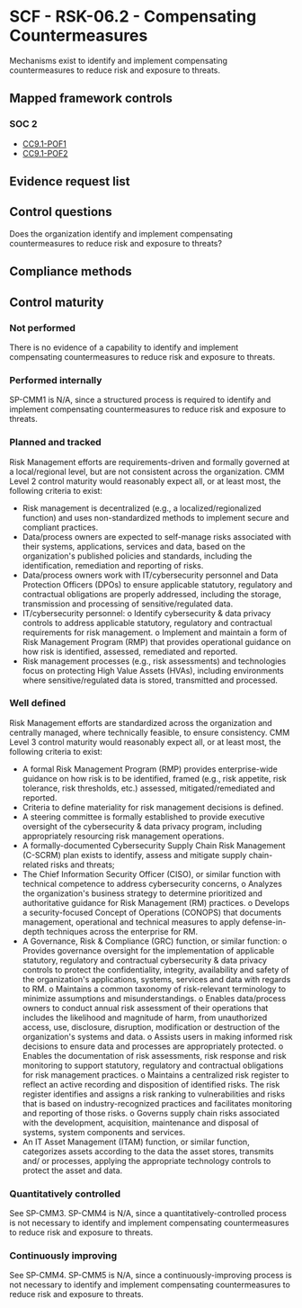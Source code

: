 # SCF - RSK-06.2 - Compensating Countermeasures
Mechanisms exist to identify and implement compensating countermeasures to reduce risk and exposure to threats.
## Mapped framework controls
### SOC 2
- [CC9.1-POF1](../soc2/cc91-pof1.md)
- [CC9.1-POF2](../soc2/cc91-pof2.md)

## Evidence request list


## Control questions
Does the organization identify and implement compensating countermeasures to reduce risk and exposure to threats?

## Compliance methods


## Control maturity
### Not performed
There is no evidence of a capability to identify and implement compensating countermeasures to reduce risk and exposure to threats.

### Performed internally
SP-CMM1 is N/A, since a structured process is required to identify and implement compensating countermeasures to reduce risk and exposure to threats.

### Planned and tracked
Risk Management efforts are requirements-driven and formally governed at a local/regional level, but are not consistent across the organization. CMM Level 2 control maturity would reasonably expect all, or at least most, the following criteria to exist:
- Risk management is decentralized (e.g., a localized/regionalized function) and uses non-standardized methods to implement secure and compliant practices.
- Data/process owners are expected to self-manage risks associated with their systems, applications, services and data, based on the organization's published policies and standards, including the identification, remediation and reporting of risks.
- Data/process owners work with IT/cybersecurity personnel and Data Protection Officers (DPOs) to ensure applicable statutory, regulatory and contractual obligations are properly addressed, including the storage, transmission and processing of sensitive/regulated data.
- IT/cybersecurity personnel:
o	Identify cybersecurity & data privacy controls to address applicable statutory, regulatory and contractual requirements for risk management.
o	Implement and maintain a form of Risk Management Program (RMP) that provides operational guidance on how risk is identified, assessed, remediated and reported.
- Risk management processes (e.g., risk assessments) and technologies focus on protecting High Value Assets (HVAs), including environments where sensitive/regulated data is stored, transmitted and processed.

### Well defined
Risk Management efforts are standardized across the organization and centrally managed, where technically feasible, to ensure consistency. CMM Level 3 control maturity would reasonably expect all, or at least most, the following criteria to exist:
- A formal Risk Management Program (RMP) provides enterprise-wide guidance on how risk is to be identified, framed (e.g., risk appetite, risk tolerance, risk thresholds, etc.) assessed, mitigated/remediated and reported.
- Criteria to define materiality for risk management decisions is defined.
- A steering committee is formally established to provide executive oversight of the cybersecurity & data privacy program, including appropriately resourcing risk management operations.
- A formally-documented Cybersecurity Supply Chain Risk Management (C-SCRM) plan exists to identify, assess and mitigate supply chain-related risks and threats;
- The Chief Information Security Officer (CISO), or similar function with technical competence to address cybersecurity concerns,
o	Analyzes the organization's business strategy to determine prioritized and authoritative guidance for Risk Management (RM) practices.
o	Develops a security-focused Concept of Operations (CONOPS) that documents management, operational and technical measures to apply defense-in-depth techniques across the enterprise for RM.
- A Governance, Risk & Compliance (GRC) function, or similar function:
o	Provides governance oversight for the implementation of applicable statutory, regulatory and contractual cybersecurity & data privacy controls to protect the confidentiality, integrity, availability and safety of the organization's applications, systems, services and data with regards to RM.
o	Maintains a common taxonomy of risk-relevant terminology to minimize assumptions and misunderstandings.
o	Enables data/process owners to conduct annual risk assessment of their operations that includes the likelihood and magnitude of harm, from unauthorized access, use, disclosure, disruption, modification or destruction of the organization's systems and data.
o	Assists users in making informed risk decisions to ensure data and processes are appropriately protected.
o	Enables the documentation of risk assessments, risk response and risk monitoring to support statutory, regulatory and contractual obligations for risk management practices.
o	Maintains a centralized risk register to reflect an active recording and disposition of identified risks. The risk register identifies and assigns a risk ranking to vulnerabilities and risks that is based on industry-recognized practices and facilitates monitoring and reporting of those risks.
o	Governs supply chain risks associated with the development, acquisition, maintenance and disposal of systems, system components and services.
- An IT Asset Management (ITAM) function, or similar function, categorizes assets according to the data the asset stores, transmits and/ or processes, applying the appropriate technology controls to protect the asset and data.

### Quantitatively controlled
See SP-CMM3. SP-CMM4 is N/A, since a quantitatively-controlled process is not necessary to identify and implement compensating countermeasures to reduce risk and exposure to threats.

### Continuously improving
See SP-CMM4. SP-CMM5 is N/A, since a continuously-improving process is not necessary to identify and implement compensating countermeasures to reduce risk and exposure to threats.
